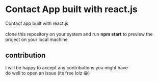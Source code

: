 # Contact App built with react.js
Contact app built with react.js
<br>
<br>
clone this repository on your system and run <b>npm start</b> to preview the project on your local machine

## contribution 

I will be happy to accept any contributions you might have 
<br>
do well to open an issue (its free lolz :grin:) 
